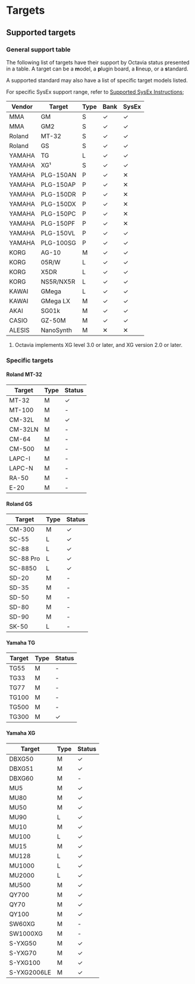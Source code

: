 # Targets
## Supported targets
### General support table
The following list of targets have their support by Octavia status presented in a table. A target can be a **m**odel, a **p**lugin board, a **l**ineup, or a **s**tandard.

A supported standard may also have a list of specific target models listed.

For specific SysEx support range, refer to [Supported SysEx Instructions](./sysex.md);

| Vendor | Target    | Type | Bank | SysEx |
| ------ | --------- | ---- | ---- | ----- |
| MMA    | GM        | S    | ✓    | ✓     |
| MMA    | GM2       | S    | ✓    | ✓     |
| Roland | MT-32     | S    | ✓    | ✓     |
| Roland | GS        | S    | ✓    | ✓     |
| YAMAHA | TG        | L    | ✓    | ✓     |
| YAMAHA | XG¹       | S    | ✓    | ✓     |
| YAMAHA | PLG-150AN | P    | ✓    | ✕     |
| YAMAHA | PLG-150AP | P    | ✓    | ✕     |
| YAMAHA | PLG-150DR | P    | ✓    | ✕     |
| YAMAHA | PLG-150DX | P    | ✓    | ✕     |
| YAMAHA | PLG-150PC | P    | ✓    | ✕     |
| YAMAHA | PLG-150PF | P    | ✓    | ✕     |
| YAMAHA | PLG-150VL | P    | ✓    | ✓     |
| YAMAHA | PLG-100SG | P    | ✓    | ✓     |
| KORG   | AG-10     | M    | ✓    | ✓     |
| KORG   | 05R/W     | L    | ✓    | ✓     |
| KORG   | X5DR      | L    | ✓    | ✓     |
| KORG   | NS5R/NX5R | L    | ✓    | ✓     |
| KAWAI  | GMega     | L    | ✓    | ✓     |
| KAWAI  | GMega LX  | M    | ✓    | ✓     |
| AKAI   | SG01k     | M    | ✓    | ✓     |
| CASIO  | GZ-50M    | M    | ✓    | ✓     |
| ALESIS | NanoSynth | M    | ✕    | ✕     |

1. Octavia implements XG level 3.0 or later, and XG version 2.0 or later.

### Specific targets
#### Roland MT-32
| Target  | Type | Status |
| ------- | ---- | ------ |
| MT-32   | M    | ✓      |
| MT-100  | M    | -      |
| CM-32L  | M    | ✓      |
| CM-32LN | M    | -      |
| CM-64   | M    | -      |
| CM-500  | M    | -      |
| LAPC-I  | M    | -      |
| LAPC-N  | M    | -      |
| RA-50   | M    | -      |
| E-20    | M    | -      |

#### Roland GS
| Target    | Type | Status |
| --------- | ---- | ------ |
| CM-300    | M    | ✓      |
| SC-55     | L    | ✓      |
| SC-88     | L    | ✓      |
| SC-88 Pro | L    | ✓      |
| SC-8850   | L    | ✓      |
| SD-20     | M    | -      |
| SD-35     | M    | -      |
| SD-50     | M    | -      |
| SD-80     | M    | -      |
| SD-90     | M    | -      |
| SK-50     | L    | -      |

#### Yamaha TG
| Target | Type | Status |
| ------ | ---- | ------ |
| TG55   | M    | -      |
| TG33   | M    | -      |
| TG77   | M    | -      |
| TG100  | M    | -      |
| TG500  | M    | -      |
| TG300  | M    | ✓      |

#### Yamaha XG
| Target      | Type | Status |
| ----------- | ---- | ------ |
| DBXG50      | M    | ✓      |
| DBXG51      | M    | ✓      |
| DBXG60      | M    | -      |
| MU5         | M    | ✓      |
| MU80        | M    | ✓      |
| MU50        | M    | ✓      |
| MU90        | L    | ✓      |
| MU10        | M    | ✓      |
| MU100       | L    | ✓      |
| MU15        | M    | ✓      |
| MU128       | L    | ✓      |
| MU1000      | L    | ✓      |
| MU2000      | L    | ✓      |
| MU500       | M    | ✓      |
| QY700       | M    | ✓      |
| QY70        | M    | ✓      |
| QY100       | M    | ✓      |
| SW60XG      | M    | -      |
| SW1000XG    | M    | -      |
| S-YXG50     | M    | ✓      |
| S-YXG70     | M    | ✓      |
| S-YXG100    | M    | ✓      |
| S-YXG2006LE | M    | ✓      |
